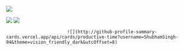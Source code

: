 ![](http://github-profile-summary-cards.vercel.app/api/cards/profile-details?username=ShubhamSingh-04&theme=vision_friendly_dark)

![](http://github-profile-summary-cards.vercel.app/api/cards/most-commit-language?username=ShubhamSingh-04&theme=vision_friendly_dark) ![](http://github-profile-summary-cards.vercel.app/api/cards/stats?username=ShubhamSingh-04&theme=vision_friendly_dark)

                           ![](http://github-profile-summary-cards.vercel.app/api/cards/productive-time?username=ShubhamSingh-04&theme=vision_friendly_dark&utcOffset=8)

